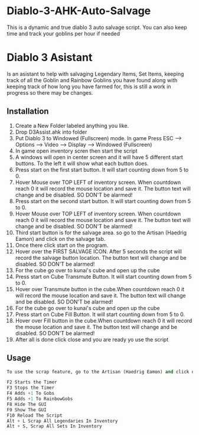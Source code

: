 # Diablo-3-AHK-Auto-Salvage
This is a dynamic and true diablo 3 auto salvage script. You can also keep time and track your goblins per hour if needed

# Diablo 3 Asistant

Is an asistant to help with salvaging Legendary Items, Set Items, keeping track of all the Goblin and Rainbow Goblins you have found along with keeping track of how long you have farmed for, this is still a work in progress so there may be changes.

## Installation

1. Create a New Folder labeled anything you like.
2. Drop D3Assist.ahk into folder
3. Put Diablo 3 to Windowed (Fullscreen) mode. In game Press ESC --> Options --> Video --> Display --> Windowed (Fullscreen)
4. In game open inventory scren then start the script
5. A windows will open in center screen and it will have 5 different start buttons. To the left it will show what each button does.
6. Press start on the first start button. It will start counting down from 5 to 0.
7. Hover Mouse over TOP LEFT of inventory screen. When countdown reach 0 it will record the mouse location and save it. The button text will change and be disabled. SO DON'T be alarmed!
8. Press start on the second start button. It will start counting down from 5 to 0.
9. Hover Mouse over TOP LEFT of inventory screen. When countdown reach 0 it will record the mouse location and save it. The button text will change and be disabled. SO DON'T be alarmed!
10. Third start button is for the salvage area. so go to the Artisan (Haedrig Eamon) and click on the salvage tab.
11. Once there click start on the program.
12. Hover over the FIRST SALVAGE ICON. After 5 seconds the script will record the salvage button location. The button text will change and be disabled. SO DON'T be alarmed!
13. For the cube go over to kunai's cube and open up the cube
14. Press start on Cube Transmute Button. It will start counting down from 5 to 0.
15. Hover over Transmute button in the cube.When countdown reach 0 it will record the mouse location and save it. The button text will change and be disabled. SO DON'T be alarmed!
16. For the cube go over to kunai's cube and open up the cube
17. Press start on Cube Fill Button. It will start counting down from 5 to 0.
18. Hover over Fill button in the cube.When countdown reach 0 it will record the mouse location and save it. The button text will change and be disabled. SO DON'T be alarmed!
19. After all is done click close and you are ready yo use the script

## Usage

```python
To use the scrap feature, go to the Artisan (Haedrig Eamon) and click on the salvage tab. Click on the big anvil. Then once its press the cursor will change to an anvil and then you press either Alt + L to salvage Legndaries or Alt + S to salvage Sets.

F2 Starts the Timer
F3 Stops the Timer
F4 Adds +1 To Gobs
F5 Adds +1 To RainbowGobs
F8 Hide The GUI
F9 Show The GUI
F10 Reload The Script
Alt + L Scrap All Legendaries In Inventory
Alt + S, Scrap All Sets In Inventory
```
